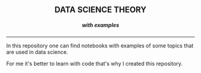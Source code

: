 <p>
    <h2 align="center">DATA SCIENCE THEORY</h2>
    <h5 align="center">with examples</h5>
</p>

***

In this repository one can find notebooks with examples of some topics that are used in data science.

For me it's better to learn with code that's why I created this repository.
